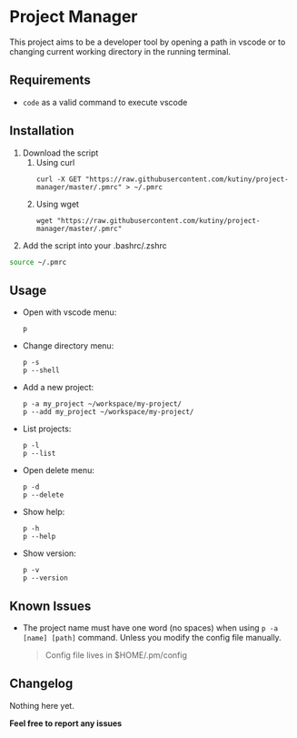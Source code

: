 # Project Manager
This project aims to be a developer tool by opening a path in vscode or to changing current working directory in the running terminal.

## Requirements
- ```code``` as a valid command to execute vscode

## Installation

1. Download the script
    1. Using curl
        ```console=0
        curl -X GET "https://raw.githubusercontent.com/kutiny/project-manager/master/.pmrc" > ~/.pmrc
        ```
    2. Using wget
        ```console=0
        wget "https://raw.githubusercontent.com/kutiny/project-manager/master/.pmrc"
        ```
2. Add the script into your .bashrc/.zshrc
```bash
source ~/.pmrc
```

## Usage
- Open with vscode menu:
    ```console
    p
    ```
- Change directory menu:
    ```console
    p -s
    p --shell
    ```
- Add a new project:
    ```console
    p -a my_project ~/workspace/my-project/
    p --add my_project ~/workspace/my-project/
    ```
- List projects:
    ```console
    p -l
    p --list
    ```
- Open delete menu:
    ```console
    p -d
    p --delete
    ```
- Show help:
    ```console
    p -h
    p --help
    ```
- Show version:
    ```console
    p -v
    p --version
    ```

## Known Issues

- The project name must have one word (no spaces) when using ```p -a [name] [path]``` command. Unless you modify the config file manually.
    > Config file lives in $HOME/.pm/config

## Changelog
Nothing here yet.


**Feel free to report any issues**